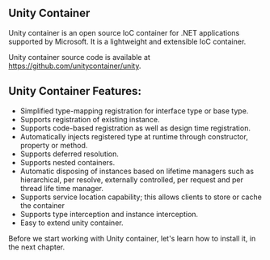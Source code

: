 <article class="article">
<h1>Unity Container</h1>
<p>
Unity container is an open source IoC container for .NET applications supported by Microsoft. It is a lightweight and extensible IoC container.
</p>
<p>
Unity container source code is available at <a class="external-link" href="https://github.com/unitycontainer/unity" target="_blank">https://github.com/unitycontainer/unity</a>.
</p>
<h2>
Unity Container Features:
</h2>
<ul class="list">
<li>Simplified type-mapping registration for interface type or base type.
</li>
<li>Supports registration of existing instance.
</li>
<li>Supports code-based registration as well as design time registration.
</li>
<li>Automatically injects registered type at runtime through constructor, property or method.
</li>
<li>Supports deferred resolution.
</li>
<li>Supports nested containers.
</li>
<li>Automatic disposing of instances based on lifetime managers such as hierarchical, per resolve, externally controlled, per request and per thread life time manager.
</li>
<li>Supports service location capability; this allows clients to store or cache the container
</li>
<li>Supports type interception and instance interception.
</li>
<li>Easy to extend unity container.
</li>
</ul>
<p>
Before we start working with Unity container, let's learn how to install it, in the next chapter.
</p>
</article>